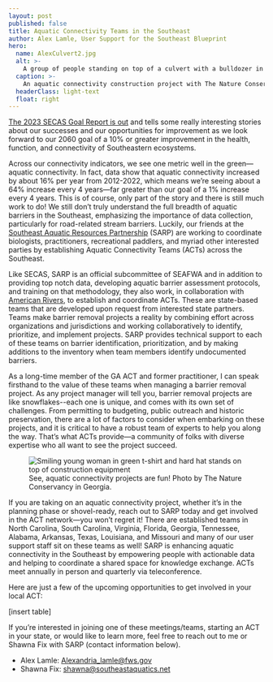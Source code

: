 ```yaml
---
layout: post
published: false
title: Aquatic Connectivity Teams in the Southeast 
author: Alex Lamle, User Support for the Southeast Blueprint
hero:
  name: AlexCulvert2.jpg
  alt: >-
    A group of people standing on top of a culvert with a bulldozer in the background.
  caption: >-
    An aquatic connectivity construction project with The Nature Conservancy in Georgia.
  headerClass: light-text
  float: right
---
```


[The 2023 SECAS Goal Report is out](https://secassoutheast.org/2023/10/27/Recent-trends-in-Southeastern-ecosystems-2023-SECAS-goal-report-released) and tells some really interesting stories about our successes and our opportunities for improvement as we look forward to our 2060 goal of a 10% or greater improvement in the health, function, and connectivity of Southeastern ecosystems.  

Across our connectivity indicators, we see one metric well in the green—aquatic connectivity. In fact, data show that aquatic connectivity increased by about 16% per year from 2012-2022, which means we’re seeing about a 64% increase every 4 years—far greater than our goal of a 1% increase every 4 years. This is of course, only part of the story and there is still much work to do! We still don’t truly understand the full breadth of aquatic barriers in the Southeast, emphasizing the importance of data collection, particularly for road-related stream barriers. Luckily, our friends at the [Southeast Aquatic Resources Partnership](https://southeastaquatics.net/) (SARP) are working to coordinate biologists, practitioners, recreational paddlers, and myriad other interested parties by establishing Aquatic Connectivity Teams (ACTs) across the Southeast. 

Like SECAS, SARP is an official subcommittee of SEAFWA and in addition to providing top notch data, developing aquatic barrier assessment protocols, and training on that methodology, they also work, in collaboration with [American Rivers](https://www.americanrivers.org/), to establish and coordinate ACTs. These are state-based teams that are developed upon request from interested state partners. Teams make barrier removal projects a reality by combining effort across organizations and jurisdictions and working collaboratively to identify, prioritize, and implement projects. SARP provides technical support to each of these teams on barrier identification, prioritization, and by making additions to the inventory when team members identify undocumented barriers.  

As a long-time member of the GA ACT and former practitioner, I can speak firsthand to the value of these teams when managing a barrier removal project. As any project manager will tell you, barrier removal projects are like snowflakes--each one is unique, and comes with its own set of challenges. From permitting to budgeting, public outreach and historic preservation, there are a lot of factors to consider when embarking on these projects, and it is critical to have a robust team of experts to help you along the way. That’s what ACTs provide—a community of folks with diverse expertise who all want to see the project succeed. 

<figure>
  <img src="http://secassoutheast.org/images/AL_Culvert.jpg" alt="Smiling young woman in green t-shirt and hard hat stands on top of construction equipment"/>
  <figcaption>See, aquatic connectivity projects are fun! Photo by The Nature Conservancy in Georgia.</figcaption>
</figure>  

If you are taking on an aquatic connectivity project, whether it’s in the planning phase or shovel-ready, reach out to SARP today and get involved in the ACT network—you won’t regret it! There are established teams in North Carolina, South Carolina, Virginia, Florida, Georgia, Tennessee, Alabama, Arkansas, Texas, Louisiana, and Missouri and many of our user support staff sit on these teams as well! SARP is enhancing aquatic connectivity in the Southeast by empowering people with actionable data and helping to coordinate a shared space for knowledge exchange. ACTs meet annually in person and quarterly via teleconference.  

Here are just a few of the upcoming opportunities to get involved in your local ACT:  

[insert table]

If you’re interested in joining one of these meetings/teams, starting an ACT in your state, or would like to learn more, feel free to reach out to me or Shawna Fix with SARP (contact information below).  

- Alex Lamle: [Alexandria_lamle@fws.gov](mailto:Alexandria_lamle@fws.gov)
- Shawna Fix: [shawna@southeastaquatics.net](mailto:shawna@southeastaquatics.net)
